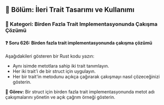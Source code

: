 ## 📘 Bölüm: İleri Trait Tasarımı ve Kullanımı  
### 🔹 Kategori: Birden Fazla Trait Implementasyonunda Çakışma Çözümü  
#### ❓ Soru 626: Birden fazla trait implementasyonunda çakışma çözümü

Aşağıdakileri gösteren bir Rust kodu yazın:

- Aynı isimde metotlara sahip iki trait tanımlayın.
- Her iki trait'i de bir struct için uygulayın.
- Her bir trait'in metodunu açıkça çağırarak çakışmayı nasıl çözeceğinizi gösterin.

🔧 **Görev:** Bir struct için birden fazla trait implementasyonunda metot adı çakışmalarını yönetin ve açık çağrım örneği gösterin.
